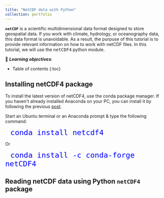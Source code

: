 ```yaml
---
title: "NetCDF data with Python"
collection: portfolio
---
```


**`netCDF`** is a scientific multidimensional data format designed to store geospatial data. If you work with climate, hydrology, or oceanography data, this data format is unavoidable. As a result, the purpuse of this tutorial is to provide relevant information on how to work with netCDF files. In this tutorial, we will use the <kbd>netCDF4</kbd> python module.

📖 _**Learning objectives**_:
* Table of contents
{:toc}

## Installing netCDF4 package

To install the latest version of netCDF4, use the conda package manager. If you haven't already  installed Anaconda on your PC, you can install it by following the previous <a href="https://yonsci.github.io/yon_academic//portfolio/portfolio-2/" target="_top">post</a>.  <br> 

Start an Ubuntu terminal or an Anaconda prompt & type the following command:

<div class="language-python highlighter-rouge">
 <div class="highlight">
  <pre class="highlight">
  <code><span style="font-size: 200%;color:#0000ff">conda install netcdf4</span></code></pre>
</div>
</div>

Or

<div class="language-python highlighter-rouge">
 <div class="highlight">
  <pre class="highlight">
  <code><span style="font-size: 200%;color:#0000ff">conda install -c conda-forge netCDF4</span></code></pre>
</div>
</div>

## Reading netCDF data using Python `netCDF4` package
